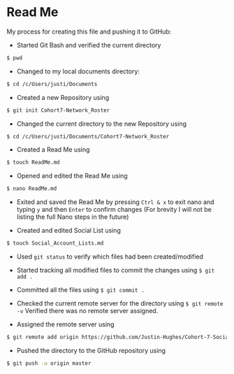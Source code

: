# Read Me

My process for creating this file and pushing it to GitHub:

* Started Git Bash and verified the current directory
```bash
$ pwd
```

* Changed to my local documents directory:
```bash
$ cd /c/Users/justi/Documents
```

* Created a new Repository using
```bash
$ git init Cohort7-Network_Roster
```

* Changed the current directory to the new Repository using
```bash
$ cd /c/Users/justi/Documents/Cohort7-Network_Roster
```

* Created a Read Me using
```bash
$ touch ReadMe.md
```

* Opened and edited the Read Me using
```bash
$ nano ReadMe.md
```

* Exited and saved the Read Me by pressing ```Ctrl & x``` to exit nano and
typing ```y``` and then ```Enter``` to confirm changes (For brevity I will not be
listing the full Nano steps in the future)

* Created and edited Social List using
```bash
$ touch Social_Account_Lists.md
```

* Used ```git status``` to verify which files had been created/modified

* Started tracking all modified files to commit the changes using ```$ git add . ```

* Committed all the files using ```$ git commit . ```

* Checked the current remote server for the directory using ```$ git remote -v```
Verified there was no remote server assigned.

* Assigned the remote server using
```bash
$ git remote add origin https://github.com/Justin-Hughes/Cohort-7-Social-Network-Roster.git
```

* Pushed the directory to the GitHub repository using
```bash
$ git push -u origin master
```
